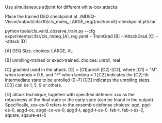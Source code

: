 Use simultaneous adjoint for different white-box attacks

Place the trained DEQ checkpoint at ./MDEQ-Vision/output/cifar10/cls_mdeq_LARGE_reg/{real/unroll}-checkpoint.pth.tar

python tools/cls_valid_observe_train.py --cfg experiments/cifar/cls_mdeq_[A]_reg.yaml --TrainGrad [B] --AttackGrad [C] --attack [D]

[A] DEQ Size. 
    choices: LARGE, XL

[B] unrolling-trained or exact-trained. 
    choices: unroll, real

[C] gradient used in the attack. [C] = [C1]unroll-[C2]-[C3], where
    [C1] = "M" when lambda = 0.5, and "F" when lambda = 1
    [C2] indicates the [C2]-th intermediate state to be unrolled (0~7)
    [C3] indicates the unrolling steps. [C3] can be 1, 5, 9 or others.

[D] attack technique, together with specified defense. xxx as the robustness of the final state or the early state (can be found in the output). Specifically, xxx-es-0 refers to the ensemble defense
    choices: pgd, pgd-es-0, apgd-ce, apgd-ce-es-0, apgd-t, apgd-t-es-0, fab-t, fab-t-es-0, square, sqaure-es-0

